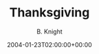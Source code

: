 ---
title: 'Thanksgiving'
posts: 2
hash: 't182'
author: 'B. Knight'
date: 2004-01-23T02:00:00+00:00
sources:
  - http://forums.tokipona.org/viewtopic.php%3Ft=182.html
---